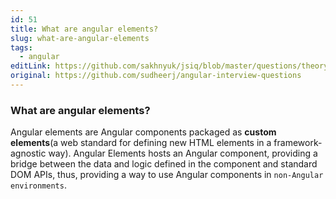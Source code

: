 ```yaml
---
id: 51
title: What are angular elements?
slug: what-are-angular-elements
tags:
  - angular
editLink: https://github.com/sakhnyuk/jsiq/blob/master/questions/theory/angular/51.md
original: https://github.com/sudheerj/angular-interview-questions
---
```


### What are angular elements?

Angular elements are Angular components packaged as **custom elements**(a web standard for defining new HTML elements in a framework-agnostic way). Angular Elements hosts an Angular component, providing a bridge between the data and logic defined in the component and standard DOM APIs, thus, providing a way to use Angular components in `non-Angular environments`.